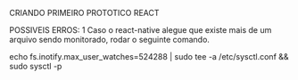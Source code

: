 CRIANDO PRIMEIRO PROTOTICO REACT

POSSIVEIS ERROS:
1 Caso o react-native alegue que existe mais de um arquivo sendo monitorado, rodar o seguinte comando.

echo fs.inotify.max_user_watches=524288 | sudo tee -a /etc/sysctl.conf && sudo sysctl -p
